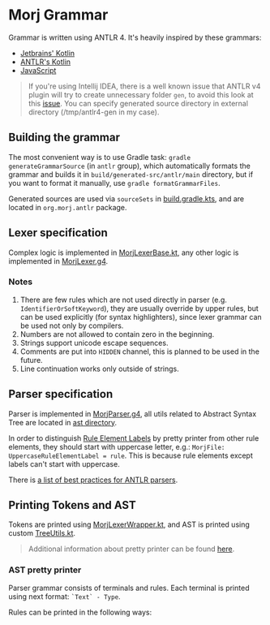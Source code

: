 # Morj Grammar

Grammar is written using ANTLR 4. It's heavily inspired by these grammars:

- [Jetbrains' Kotlin](https://github.com/Kotlin/kotlin-spec/tree/release/grammar/src/main/antlr)
- [ANTLR's Kotlin](https://github.com/antlr/grammars-v4/tree/7d6622d23d67fa7ff77091bbd055bd70ce53049b/kotlin/kotlin)
- [JavaScript](https://github.com/antlr/grammars-v4/tree/7d6622d23d67fa7ff77091bbd055bd70ce53049b/javascript/javascript)

> If you're using Intellij IDEA, there is a well known issue that ANTLR v4 plugin will try to
> create unnecessary folder `gen`, to avoid this look at
> this [issue](https://github.com/antlr/intellij-plugin-v4/issues/491).
> You can specify generated source directory in external directory (/tmp/antlr4-gen in my case).

## Building the grammar

The most convenient way is to use Gradle task: `gradle generateGrammarSource` (in `antlr` group),
which automatically formats the grammar and builds it in `build/generated-src/antlr/main` directory,
but if you want to format it manually, use `gradle formatGrammarFiles`.

Generated sources are used via `sourceSets` in [build.gradle.kts](../../../build.gradle.kts),
and are located in `org.morj.antlr` package.

## Lexer specification

Complex logic is implemented in [MorjLexerBase.kt](../kotlin/org/morj/antlr/MorjLexerBase.kt), any other
logic is implemented in [MorjLexer.g4](MorjLexer.g4).

### Notes

1. There are few rules which are not used directly in parser (e.g. `IdentifierOrSoftKeyword`), they
   are usually override by upper rules, but can be used explicitly (for syntax highlighters), since
   lexer grammar can be used not only by compilers.
2. Numbers are not allowed to contain zero in the beginning.
3. Strings support unicode escape sequences.
4. Comments are put into `HIDDEN` channel, this is planned to be used in the future.
5. Line continuation works only outside of strings.

## Parser specification

Parser is implemented in [MorjParser.g4](MorjParser.g4), all utils related to Abstract Syntax Tree
are located in [ast directory](../kotlin/org/morj/ast).

In order to
distinguish [Rule Element Labels](https://codeberg.org/UniGrammar/antlr4/src/branch/tool_refactoring/doc/parser-rules.md#rule-element-labels)
by pretty printer from other rule elements, they should start with uppercase letter, e.g.:
`MorjFile: UppercaseRuleElementLabel = rule`. This is because rule elements except labels can't start with uppercase.

There is [a list of best practices for ANTLR parsers](https://tomassetti.me/best-practices-for-antlr-parsers/).

## Printing Tokens and AST

Tokens are printed using [MorjLexerWrapper.kt](../kotlin/org/morj/antlr/MorjLexerWrapper.kt),
and AST is printed using custom [TreeUtils.kt](../kotlin/org/morj/ast/TreeUtils.kt).

> Additional information about pretty printer can be found [here](https://github.com/vitalforge/Morj/issues/1).

### AST pretty printer

Parser grammar consists of terminals and rules. Each terminal is printed using next format: `` `Text` - Type ``.

Rules can be printed in the following ways:

[//]: # (TODO: add example)
